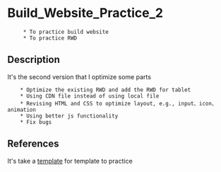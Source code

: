 # Build_Website_Practice_2

         * To practice build website
         * To practice RWD
         
         
## Description

It's the second version that I optimize some parts

        * Optimize the existing RWD and add the RWD for tablet
        * Using CDN file instead of using local file 
        * Revising HTML and CSS to optimize layout, e.g., input、icon、animation
        * Using better js functionality
        * Fix bugs
        
## References
It's take a [template](https://livedemo00.template-help.com/wt_58887/) for template to practice
